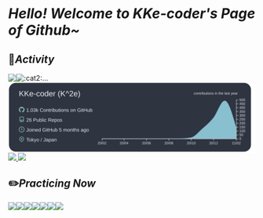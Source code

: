# _Hello! Welcome to KKe-coder's Page of Github~_

## :runner:_Activity_ 
<div>
  <a href="http://qiita.com/KKe-coder">
    <img align="left" src="https://qiita-badge.apiapi.app/s/KKe-coder/posts.svg" />
  </a>
  <a href="https://github.com/antonkomarev/github-profile-views-counter">
    <img align="left" src="https://komarev.com/ghpvc/?username=KKe-coder&color=red&style=plastic&label=Viewed Count" />
  </a>
  <span align="left">:cat2:…</span>
  <br>
  <a href="https://github.com/vn7n24fzkq/github-profile-summary-cards">
    <img align="center" src="https://raw.githubusercontent.com/KKe-coder/KKe-coder/main/profile-summary-card-output/nord_dark/0-profile-details.svg" />
  </a>
  <a href="https://github.com/anuraghazra/github-readme-stats">
    <img src="https://github-readme-stats.vercel.app/api?username=KKe-coder&theme=tokyonight" />
    <img src="https://github-readme-stats.vercel.app/api/top-langs?username=KKe-coder&layout=compact&theme=tokyonight" />
  </a>
</div>

## :pencil2:_Practicing Now_ 
  <img align="left" src="https://img.shields.io/badge/-HTML5-333.svg?logo=html5&style=flat">
  <img align="left" src="https://img.shields.io/badge/-CSS3-1572B6.svg?logo=css3&style=flat">
  <img align="left" src="https://img.shields.io/badge/-Ruby-CC342D.svg?logo=ruby&style=flat">
  <img align="left" src="https://img.shields.io/badge/RubyonRails-CC0000.svg?logo=rails&style=flat">
  <img align="left" src="https://img.shields.io/badge/Javascript-276DC3.svg?logo=javascript&style=flat">
  <img align="left" src="https://img.shields.io/badge/-jQuery-0769AD.svg?logo=jquery&style=flat">
  <img align="left" src="https://img.shields.io/badge/-Python-F9DC3E.svg?logo=python&style=flat">
  
